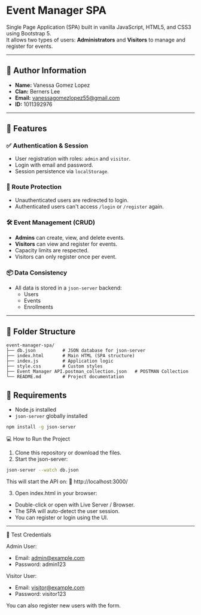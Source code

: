 # Event Manager SPA

Single Page Application (SPA) built in vanilla JavaScript, HTML5, and CSS3 using Bootstrap 5.  
It allows two types of users: **Administrators** and **Visitors** to manage and register for events.

---

## 👤 Author Information

- **Name:** Vanessa Gomez Lopez
- **Clan:** Berners Lee
- **Email:** vanessagomezlopez55@gmail.com
- **ID:** 1011392976

---

## 🚀 Features

### ✅ Authentication & Session

- User registration with roles: `admin` and `visitor`.
- Login with email and password.
- Session persistence via `localStorage`.

### 👮 Route Protection

- Unauthenticated users are redirected to login.
- Authenticated users can't access `/login` or `/register` again.

### 🛠 Event Management (CRUD)

- **Admins** can create, view, and delete events.
- **Visitors** can view and register for events.
- Capacity limits are respected.
- Visitors can only register once per event.

### 📦 Data Consistency

- All data is stored in a `json-server` backend:
  - Users
  - Events
  - Enrollments

---

## 📁 Folder Structure

```
event-manager-spa/
├── db.json          # JSON database for json-server
├── index.html       # Main HTML (SPA structure)
├── index.js         # Application logic
├── style.css        # Custom styles
├── Event Manager API.postman_collection.json   # POSTMAN Collection
└── README.md        # Project documentation
```


## 🧪 Requirements

- Node.js installed
- `json-server` globally installed

```bash
npm install -g json-server
```

💻 How to Run the Project
1.	Clone this repository or download the files.
2.	Start the json-server:
```bash
json-server --watch db.json
 ```
This will start the API on:
📡 http://localhost:3000/

3.	Open index.html in your browser:

- Double-click or open with Live Server / Browser.
- The SPA will auto-detect the user session.
- You can register or login using the UI.

---

🧪 Test Credentials

Admin User:
- Email: admin@example.com
- Password: admin123

Visitor User:
- Email: visitor@example.com
- Password: visitor123

You can also register new users with the form.
